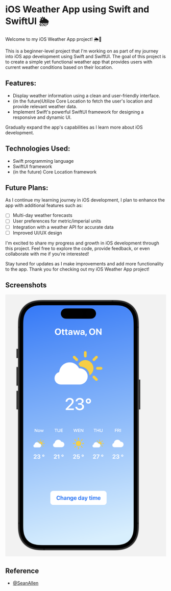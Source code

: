 
# iOS Weather App using Swift and SwiftUI 🌦️

Welcome to my iOS Weather App project! 🌦️📱

This is a beginner-level project that I'm working on as part of my journey into iOS app development using Swift and SwiftUI. The goal of this project is to create a simple yet functional weather app that provides users with current weather conditions based on their location.

## Features:
- Display weather information using a clean and user-friendly interface.
- (in the future)Utilize Core Location to fetch the user's location and provide relevant weather data.
- Implement Swift's powerful SwiftUI framework for designing a responsive and dynamic UI.

Gradually expand the app's capabilities as I learn more about iOS development.

## Technologies Used:
- Swift programming language
- SwiftUI framework
- (in the future) Core Location framework

## Future Plans:
As I continue my learning journey in iOS development, I plan to enhance the app with additional features such as:

- [ ] Multi-day weather forecasts
- [ ] User preferences for metric/imperial units
- [ ] Integration with a weather API for accurate data
- [ ] Improved UI/UX design

I'm excited to share my progress and growth in iOS development through this project. Feel free to explore the code, provide feedback, or even collaborate with me if you're interested!

Stay tuned for updates as I make improvements and add more functionality to the app. Thank you for checking out my iOS Weather App project!


## Screenshots

![App Screenshot](/WeatherApp1.png)


## Reference

- [@SeanAllen](https://www.youtube.com/watch?v=HXoVSbwWUIk)

